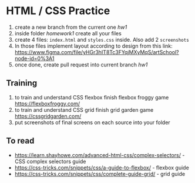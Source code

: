 # HTML / CSS Practice

1. create a new branch from the current one _hw1_
2. inside folder _homework1_ create all your files
3. create 4 files: `index.html` and `styles.css` inside. Also add 2 `screenshots`
4. In those files implement layout according to design from this link: https://www.figma.com/file/yHGr3hIT8Tc3FYqjMXyMqS/artSchool?node-id=0%3A1
5. once done, create pull request into current branch _hw1_

## Training

1. to train and understand CSS flexbox finish flexbox froggy game https://flexboxfroggy.com/
2. to train and understand CSS grid finish grid garden game https://cssgridgarden.com/
3. put screenshots of final screens on each source into your folder

## To read

- https://learn.shayhowe.com/advanced-html-css/complex-selectors/ - CSS complex selectors guide
- https://css-tricks.com/snippets/css/a-guide-to-flexbox/ - flexbox guide
- https://css-tricks.com/snippets/css/complete-guide-grid/ - grid guide
